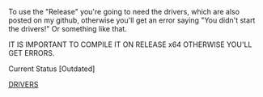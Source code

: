 To use the "Release" you're going to need the drivers, which are also posted on my
github, otherwise you'll get an error saying "You didn't start the drivers!" Or something like that. 

IT IS IMPORTANT TO COMPILE IT ON RELEASE x64 OTHERWISE YOU'LL GET ERRORS.

Current Status [Outdated]

[DRIVERS](https://github.com/SicksPasta/No-Source)
